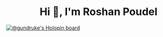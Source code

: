 <h1 align="center">Hi 👋, I'm Roshan Poudel</h1>


[![@gundruke's Holopin board](https://holopin.me/gundruke)](https://holopin.io/@gundruke)
